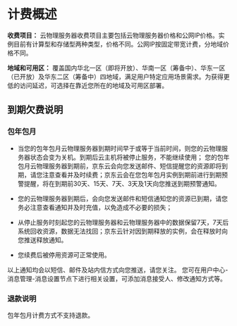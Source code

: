# 计费概述

**收费项目：**
云物理服务器收费项目主要包括云物理服务器价格和公网IP价格。实例目前有计算型和存储型两种类型，价格不同。公网IP按固定带宽计费，分地域价格不同。

**地域和可用区：**
覆盖国内华北一区（即将开放）、华南一区（筹备中）、华东一区（已开放）及华东二区（筹备中）四地域，满足用户特定应用场景需求。为获得更低的访问延迟，可选择在靠近您所在的地域及可用区部署。

## 到期欠费说明

### 包年包月

- 当您的包年包月云物理服务器到期时间早于或等于当前时间，则您的云物理服务器状态会变为关机。到期后云主机将被停止服务，不能继续使用；
您的包年包月云物理服务器到期前，京东云会向您发送邮件、短信提醒您的资源即将到期，请您注意查看并及时续费；京东云会在您包年包月实例到期前进行到期预警提醒，将在到期前30天、15天、7天、3天及1天向您推送到期预警通知。

- 您的云物理服务器到期后，会向您发送邮件和短信通知您的资源已到期，请您务必注意查看通知并及时充值，以免造成不必要的损失；

- 从停止服务时刻起您的云物理服务器和云物理服务器中的数据保留7天，7天后系统回收资源，数据无法找回；京东云针对因到期释放的实例，会在释放时向您推送释放通知。

- 您续费后被停用资源可正常使用。

以上通知均会以短信、邮件及站内信方式向您推送，请您关注。
您可在用户中心\-消息管理\-消息设置节点下进行相关设置，可添加消息接受人、修改通知方式等。


### 退款说明
包年包月计费方式不支持退款。
